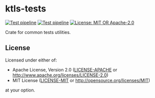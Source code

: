 # ktls-tests

[![Test pipeline](https://github.com/hanyu-dev/ktls/actions/workflows/ci.yml/badge.svg)](https://github.com/hanyu-dev/ktls/actions/workflows/ci.yml?query=branch%3Amain)
[![Test pipeline](https://github.com/hanyu-dev/ktls/actions/workflows/kernel-compatibility-test.yml/badge.svg)](https://github.com/hanyu-dev/ktls/actions/workflows/kernel-compatibility-test.yml?query=branch%3Amain)
[![License: MIT OR Apache-2.0](https://img.shields.io/badge/license-MIT%20OR%20Apache--2.0-blue.svg)](LICENSE-MIT)

Crate for common tests utilities.

## License

Licensed under either of:

- Apache License, Version 2.0 ([LICENSE-APACHE](LICENSE-APACHE) or <http://www.apache.org/licenses/LICENSE-2.0>)
- MIT License ([LICENSE-MIT](LICENSE-MIT) or <http://opensource.org/licenses/MIT>)

at your option.

